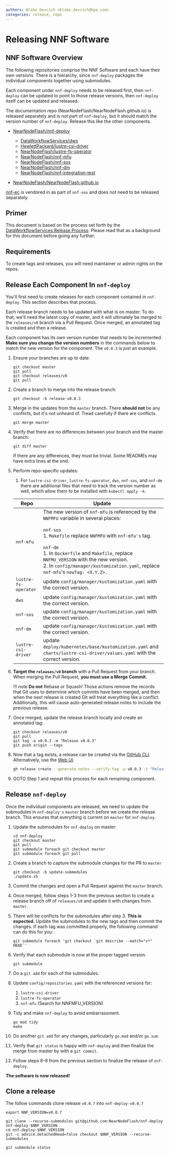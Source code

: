 ```yaml
---
authors: Blake Devcich <blake.devcich@hpe.com>
categories: release, repo
---
```


# Releasing NNF Software

## NNF Software Overview

The following repositories comprise the NNF Software and each have their own versions. There is a
hierarchy, since `nnf-deploy` packages the individual components together using submodules.

Each component under `nnf-deploy` needs to be released first, then `nnf-deploy` can be updated to
point to those release versions, then `nnf-deploy` itself can be updated and released.

The documentation repo (NearNodeFlash/NearNodeFlash.github.io) is released separately and is not
part of `nnf-deploy`, but it should match the version number of `nnf-deploy`. Release this like the
other components.

- [NearNodeFlash/nnf-deploy](https://github.com/NearNodeFlash/nnf-deploy)

    - [DataWorkflowServices/dws](https://github.com/DataWorkflowServices/dws)
    - [HewlettPackard/lustre-csi-driver](https://github.com/HewlettPackard/lustre-csi-driver)
    - [NearNodeFlash/lustre-fs-operator](https://github.com/NearNodeFlash/lustre-fs-operator)
    - [NearNodeFlash/nnf-mfu](https://github.com/NearNodeFlash/nnf-mfu)
    - [NearNodeFlash/nnf-sos](https://github.com/NearNodeFlash/nnf-sos)
    - [NearNodeFlash/nnf-dm](https://github.com/NearNodeFlash/nnf-dm)
    - [NearNodeFlash/nnf-integration-test](https://github.com/NearNodeFlash/nnf-integration-test)

- [NearNodeFlash/NearNodeFlash.github.io](https://github.com/NearNodeFlash/NearNodeFlash.github.io)

[nnf-ec](https://github.com/NearNodeFlash/nnf-ec) is vendored in as part of `nnf-sos` and does not
need to be released separately.

## Primer

This document is based on the process set forth by the [DataWorkflowServices Release
Process](https://dataworkflowservices.github.io/v0.0.2/repo-guides/create-a-release/readme/).
Please read that as a background for this document before going any further.

## Requirements

To create tags and releases, you will need maintainer or admin rights on the repos.

## Release Each Component In `nnf-deploy`

You'll first need to create releases for each component contained in `nnf-deploy`. This section
describes that process.

Each release branch needs to be updated with what is on master. To do that, we'll need the latest
copy of master, and it will ultimately be merged to the `releases/v0` branch via a Pull Request.
Once merged, an annotated tag is created and then a release.

Each component has its own version number that needs to be incremented. **Make sure you change the
version numbers** in the commands below to match the new version for the component. The `v0.0.3` is
just an example.

1. Ensure your branches are up to date:

    ```shell
    git checkout master
    git pull
    git checkout releases/v0
    git pull
    ```

2. Create a branch to merge into the release branch:

    ```shell
    git checkout -b release-v0.0.3
    ```

3. Merge in the updates from the `master` branch. There **should not** be any conflicts, but it's
   not unheard of. Tread carefully if there are conflicts.

    ```shell
    git merge master
    ```

4. Verify that there are no differences between your branch and the master branch:

    ```shell
    git diff master
    ```

    If there are any differences, they must be trivial. Some READMEs may have extra lines at the
    end.

5. Perform repo-specific updates:

    1. For `lustre-csi-driver`, `lustre-fs-operator`, `dws`, `nnf-sos`, and `nnf-dm` there are additional files that need to
    track the version number as well, which allow them to be installed with `kubectl apply -k`.

    |Repo                 |Update|
    |---------------------|------|
    |`nnf-mfu`            |The new version of `nnf-mfu` is referenced by the `NNFMFU` variable in several places:<br><br>`nnf-sos`<br>1. `Makefile` replace `NNFMFU` with `nnf-mfu's` tag.<br><br>`nnf-dm`<br>1. In `Dockerfile` and `Makefile`, replace `NNFMU_VERSION` with the new version.<br>2. In `config/manager/kustomization.yaml`, replace `nnf-mfu`'s `newTag: <X.Y.Z>.`|
    |`lustre-fs-operator` |update `config/manager/kustomization.yaml` with the correct version.|
    |`dws`                |update `config/manager/kustomization.yaml` with the correct version.|
    |`nnf-sos`            |update `config/manager/kustomization.yaml` with the correct version.|
    |`nnf-dm`             |update `config/manager/kustomization.yaml` with the correct version.|
    |`lustre-csi-driver`  |update `deploy/kubernetes/base/kustomization.yaml` and `charts/lustre-csi-driver/values.yaml` with the correct version.|

6. **Target the `releases/v0` branch** with a Pull Request from your branch.  When merging the Pull
Request, **you must use a Merge Commit.**

    !!! note
        **Do not** Rebase or Squash! Those actions remove the records that Git uses to
        determine which commits have been merged, and then when the next release is created Git will
        treat everything like a conflict. Additionally, this will cause auto-generated release notes
        to include the previous release.

7. Once merged, update the release branch locally and create an annotated tag:

    ```shell
    git checkout releases/v0
    git pull
    git tag -a v0.0.3 -m "Release v0.0.3"
    git push origin --tags
    ```

8. Now that a tag exists, a release can be created via the [GitHub CLI](https://cli.github.com/).
   Alternatively, use the [Web UI](https://github.com/NearNodeFlash/nnf-dm/releases/new).

    ```bash
    gh release create --generate-notes --verify-tag -p v0.0.3 -t "Release v0.0.3"
    ```

9. GOTO Step 1 and repeat this process for each remaining component.

## Release `nnf-deploy`

Once the individual components are released, we need to update the submodules
in `nnf-deploy's` `master` branch before we create the release branch. This ensures
that everything is current on `master` for `nnf-deploy`.

1. Update the submodules for `nnf-deploy` on master:

    ```shell
    cd nnf-deploy
    git checkout master
    git pull
    git submodule foreach git checkout master
    git submodule foreach git pull
    ```

2. Create a branch to capture the submodule changes for the PR to `master`

    ```shell
    git checkout -b update-submodules
    ./update.sh
    ```

3. Commit the changes and open a Pull Request against the `master` branch.

4. Once merged, follow steps 1-3 from the previous section to create a release branch off of `releases/v0` and
   update it with changes from `master`.

5. There will be conflicts for the submodules after step 3. **This is expected.** Update the
   submodules to the new tags and then commit the changes.  If each tag was committed properly, the
   following command can do this for you:

    ```shell
    git submodule foreach 'git checkout `git describe --match="v*" HEAD`'
    ```

6. Verify that each submodule is now at the proper tagged version.

    ```shell
    git submodule
    ```

7. Do a `git add` for each of the submodules.

8. Update `config/repositories.yaml` with the referenced versions for:

    1. `lustre-csi-driver`
    2. `lustre-fs-operator`
    3. `nnf-mfu`  (Search for NNFMFU_VERSION)

9. Tidy and make `nnf-deploy` to avoid embarrassment.

    ```shell
    go mod tidy
    make
    ```

10. Do another `git add` for any changes, particularly `go.mod` and/or `go.sum`.

11. Verify that `git status` is happy with `nnf-deploy` and then finalize the merge
    from master by with a `git commit`.

12. Follow steps 6-8 from the previous section to finalize the release of `nnf-deploy`.

**The software is now released!**

## Clone a release

The follow commands clone release `v0.0.7` into `nnf-deploy-v0.0.7`

```shell
export NNF_VERSION=v0.0.7

git clone --recurse-submodules git@github.com:NearNodeFlash/nnf-deploy nnf-deploy-$NNF_VERSION
cd nnf-deploy-$NNF_VERSION
git -c advice.detachedHead=false checkout $NNF_VERSION --recurse-submodules

git submodule status
```

